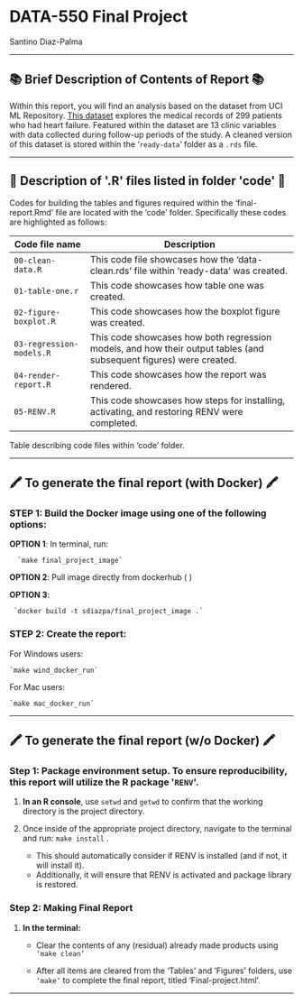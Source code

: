 # DATA-550 Final Project

Santino Diaz-Palma

------------------------------------------------------------------------

## 📚 Brief Description of Contents of Report 📚

Within this report, you will find an analysis based on the dataset from UCI ML Repository. [This dataset](https://archive.ics.uci.edu/dataset/519/heart+failure+clinical+records) explores the medical records of 299 patients who had heart failure. Featured within the dataset are 13 clinic variables with data collected during follow-up periods of the study. A cleaned version of this dataset is stored within the ‘`ready-data`’ folder as a `.rds` file.

------------------------------------------------------------------------

## 🔢 Description of '.R' files listed in folder 'code' 🔢

Codes for building the tables and figures required within the ‘final-report.Rmd’ file are located with the ‘code’ folder. Specifically these codes are highlighted as follows:

| Code file name | Description |
|------------------------------------|------------------------------------|
| `00-clean-data.R` | This code file showcases how the ‘data-clean.rds’ file within ‘ready-data’ was created. |
| `01-table-one.r` | This code showcases how table one was created. |
| `02-figure-boxplot.R` | This code showcases how the boxplot figure was created. |
| `03-regression-models.R` | This code showcases how both regression models, and how their output tables (and subsequent figures) were created. |
| `04-render-report.R` | This code showcases how the report was rendered. |
| `05-RENV.R` | This code showcases how steps for installing, activating, and restoring RENV were completed. |

Table describing code files within ‘code’ folder.

------------------------------------------------------------------------

## 🖍️ **To generate the final report** (with Docker) 🖍️

### STEP 1: Build the Docker image using one of the following options:

**OPTION 1**: In terminal, run:

```         
  `make final_project_image`
```

**OPTION 2**: Pull image directly from dockerhub ( )

**OPTION 3**:

```         
 `docker build -t sdiazpa/final_project_image .`
```

### STEP 2: Create the report:

For Windows users:

```         
`make wind_docker_run`
```

For Mac users:

```         
`make mac_docker_run`
```

------------------------------------------------------------------------

## 🖍️ **To generate the final report** (w/o Docker) 🖍️

### Step 1: Package environment setup. To ensure reproducibility, this report will utilize the R package '`RENV`'.

1.  **In an R console**, use `setwd` and `getwd` to confirm that the working directory is the project directory.

2.  Once inside of the appropriate project directory, navigate to the terminal and run: `make install` .

    -   This should automatically consider if RENV is installed (and if not, it will install it).
    -   Additionally, it will ensure that RENV is activated and package library is restored.

### Step 2: Making Final Report

1.  **In the terminal:**

    -   Clear the contents of any (residual) already made products using `‘make clean’`

    -   After all items are cleared from the ‘Tables’ and ‘Figures’ folders, use `‘make’` to complete the final report, titled ‘Final-project.html’.

------------------------------------------------------------------------
